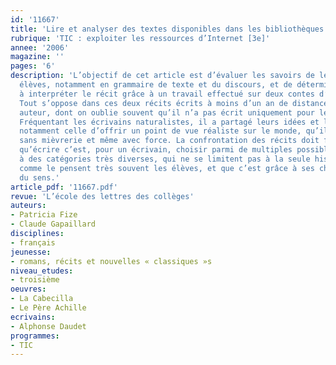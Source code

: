 ```yaml
---
id: '11667'
title: 'Lire et analyser des textes disponibles dans les bibliothèques virtuelles'
rubrique: 'TIC : exploiter les ressources d’Internet [3e]'
annee: '2006'
magazine: ''
pages: '6'
description: 'L’objectif de cet article est d’évaluer les savoirs de lecture des
  élèves, notamment en grammaire de texte et du discours, et de déterminer leurs capacités
  à interpréter le récit grâce à un travail effectué sur deux contes d’Alphonse Daudet.
  Tout s’oppose dans ces deux récits écrits à moins d’un an de distance par le même
  auteur, dont on oublie souvent qu’il n’a pas écrit uniquement pour les enfants.
  Fréquentant les écrivains naturalistes, il a partagé leurs idées et leurs revendications,
  notamment celle d’offrir un point de vue réaliste sur le monde, qu’il décrit parfois
  sans mièvrerie et même avec force. La confrontation des récits doit faire apparaître
  qu’écrire c’est, pour un écrivain, choisir parmi de multiples possibles qui appartiennent
  à des catégories très diverses, qui ne se limitent pas à la seule histoire racontée,
  comme le pensent très souvent les élèves, et que c’est grâce à ses choix qu’il construit
  du sens.'
article_pdf: '11667.pdf'
revue: 'L’école des lettres des collèges'
auteurs:
- Patricia Fize
- Claude Gapaillard
disciplines:
- français
jeunesse:
- romans, récits et nouvelles « classiques »s
niveau_etudes:
- troisième
oeuvres:
- La Cabecilla
- Le Père Achille
ecrivains:
- Alphonse Daudet
programmes:
- TIC
---
```

